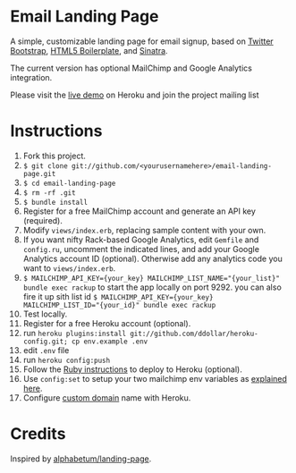 Email Landing Page
============

A simple, customizable landing page for email signup, based on [Twitter Bootstrap](https://github.com/twitter/bootstrap), [HTML5 Boilerplate](https://github.com/h5bp/html5-boilerplate), and [Sinatra](https://github.com/sinatra/sinatra).

The current version has optional MailChimp and Google Analytics integration.

Please visit the [live demo](http://landingpages.herokuapp.com/) on Heroku and join the project mailing list

# Instructions

1. Fork this project.
1. `$ git clone git://github.com/<yourusernamehere>/email-landing-page.git`
1. `$ cd email-landing-page`
1. `$ rm -rf .git`
1. `$ bundle install`
1. Register for a free MailChimp account and generate an API key (required).
1. Modify `views/index.erb`, replacing sample content with your own.
1. If you want nifty Rack-based Google Analytics, edit `Gemfile` and `config.ru`, uncomment the indicated lines, and add
   your Google Analytics account ID (optional). Otherwise add any analytics code you want to `views/index.erb`.
1. `$ MAILCHIMP_API_KEY={your_key} MAILCHIMP_LIST_NAME="{your_list}" bundle exec rackup` to start the app locally on port 9292.
you can also fire it up sith list id `$ MAILCHIMP_API_KEY={your_key} MAILCHIMP_LIST_ID="{your_id}" bundle exec rackup`
1. Test locally.
1. Register for a free Heroku account (optional).
1. run `heroku plugins:install git://github.com/ddollar/heroku-config.git; cp env.example .env`
1. edit `.env` file
1. run `heroku config:push`
1. Follow the [Ruby instructions](https://devcenter.heroku.com/articles/ruby) to deploy to Heroku (optional).
1. Use `config:set` to setup your two mailchimp env variables as [explained here](https://devcenter.heroku.com/articles/config-vars#setting-up-config-vars-for-a-deployed-application).
1. Configure [custom domain](https://devcenter.heroku.com/articles/custom-domains) name with Heroku.

# Credits

Inspired by [alphabetum/landing-page](https://github.com/alphabetum/landing-page).
